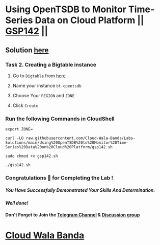 # Using OpenTSDB to Monitor Time-Series Data on Cloud Platform || [GSP142](https://www.cloudskillsboost.google/focuses/629?parent=catalog) ||

## Solution [here](https://youtu.be/6vnL7IS9CXE)

### Task 2. Creating a Bigtable instance

1. Go to `Bigtable` from [here](https://console.cloud.google.com/bigtable/create-instance)

2. Name your instance `bt-opentsdb`

3. Choose Your `REGION` and `ZONE`

4. Click `Create`

### Run the following Commands in CloudShell

```
export ZONE=
```
```
curl -LO raw.githubusercontent.com/Cloud-Wala-Banda/Labs-Solutions/main/Using%20OpenTSDB%20to%20Monitor%20Time-Series%20Data%20on%20Cloud%20Platform/gsp142.sh

sudo chmod +x gsp142.sh

./gsp142.sh
```

### Congratulations 🎉 for Completing the Lab !

##### *You Have Successfully Demonstrated Your Skills And Determination.*

#### *Well done!*

#### Don't Forget to Join the [Telegram Channel](https://t.me/cloudwalabanda) & [Discussion group](https://t.me/cloudwalabandachats)

# [Cloud Wala Banda](https://www.youtube.com/@cloudwalabanda)

